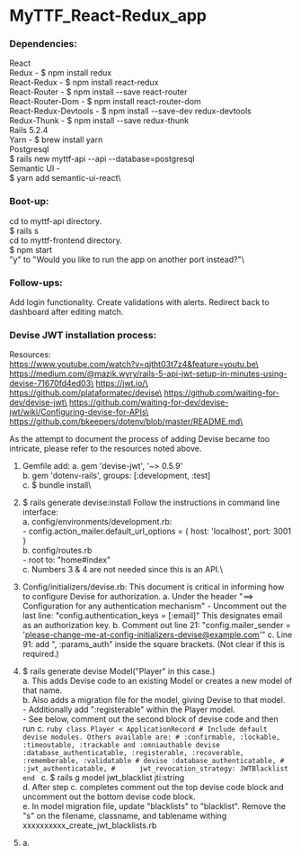 # MyTTF_React-Redux_app

### Dependencies: 
React\
Redux - $ npm install redux\
React-Redux - $ npm install react-redux\
React-Router - $ npm install --save react-router\
React-Router-Dom - $ npm install react-router-dom\
React-Redux-Devtools - $ npm install --save-dev redux-devtools\
Redux-Thunk - $ npm install --save redux-thunk\
Rails 5.2.4\
Yarn - $ brew install yarn\
Postgresql\
    $ rails new myttf-api --api --database=postgresql\
Semantic UI - \
    $ yarn add semantic-ui-react\


### Boot-up:
cd to myttf-api directory.\
    $ rails s\
cd to myttf-frontend directory.\
    $ npm start\
    "y" to "Would you like to run the app on another port instead?"\


### Follow-ups:
Add login functionality.
Create validations with alerts.
Redirect back to dashboard after editing match.

### Devise JWT installation process:
Resources:\
https://www.youtube.com/watch?v=qjtht03t7z4&feature=youtu.be\
https://medium.com/@mazik.wyry/rails-5-api-jwt-setup-in-minutes-using-devise-71670fd4ed03\
https://jwt.io/\
https://github.com/plataformatec/devise\
https://github.com/waiting-for-dev/devise-jwt\
https://github.com/waiting-for-dev/devise-jwt/wiki/Configuring-devise-for-APIs\
https://github.com/bkeepers/dotenv/blob/master/README.md\

As the attempt to document the process of adding Devise became too intricate, please refer to the resources noted above.

1. Gemfile add:
    a. gem 'devise-jwt', '~> 0.5.9'\
    b. gem 'dotenv-rails', groups: [:development, :test]\
    c. $ bundle install\

2. $ rails generate devise:install
    Follow the instructions in command line interface:\
    a. config/environments/development.rb:\
        - config.action_mailer.default_url_options = { host: 'localhost', port: 3001 }\
    b. config/routes.rb\
        - root to: "home#index"\
    c. Numbers 3 & 4 are not needed since this is an API.\

3. Config/initializers/devise.rb:
    This document is critical in informing how to configure Devise for authorization.
    a. Under the header "==> Configuration for any authentication mechanism"
        - Uncomment out the last line: "config.authentication_keys = [:email]"
        This designates email as an authorization key.
    b. Comment out line 21: "config.mailer_sender = 'please-change-me-at-config-initializers-devise@example.com'"
    c. Line 91: add ", :params_auth" inside the square brackets. (Not clear if this is required.)

4. $ rails generate devise Model("Player" in this case.)\
    a. This adds Devise code to an existing Model or creates a new model of that name.\
    b. Also adds a migration file for the model, giving Devise to that model.\
        - Additionally add ":registerable" within the Player model.\
        - See below, comment out the second block of devise code and then run c.
        ```ruby
            class Player < ApplicationRecord
            # Include default devise modules. Others available are:
            # :confirmable, :lockable, :timeoutable, :trackable and :omniauthable
            devise :database_authenticatable, :registerable,
                    :recoverable, :rememberable, :validatable
                # devise :database_authenticatable,
                #      :jwt_authenticatable,
                #      jwt_revocation_strategy: JWTBlacklist
            end
        ```
    c. $ rails g model jwt_blacklist jti:string\
    d. After step c. completes comment out the top devise code block and uncomment out the bottom devise code block.\
    e. In model migration file, update "blacklists" to "blacklist". Remove the "s" on the filename, classname, and tablename withing xxxxxxxxxx_create_jwt_blacklists.rb

5. 
   a. 
 